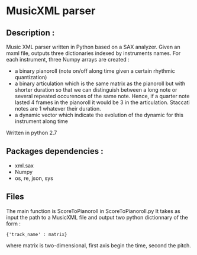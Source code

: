 # MusicXML parser

## Description :
Music XML parser written in Python based on a SAX analyzer.
Given an mxml file, outputs three dictionaries indexed by instruments names. For each instrument, three Numpy arrays are created :
- a binary pianoroll (note on/off along time given a certain rhythmic quantization)
- a binary articulation which is the same matrix as the pianoroll but with shorter duration so that we can distinguish between a long note or several repeated occurences of the same note. Hence, if a quarter note lasted 4 frames in the pianoroll it would be 3 in the articulation. Staccati notes are 1 whatever their duration.
- a dynamic vector which indicate the evolution of the dynamic for this instrument along time

Written in python 2.7

## Packages dependencies :
* xml.sax
* Numpy
* os, re, json, sys

## Files
The main function is ScoreToPianoroll in ScoreToPianoroll.py
It takes as input the path to a MusicXML file and output two python dictionnary of the form :

    {'track_name' : matrix}

where matrix is two-dimensional, first axis begin the time, second the pitch.